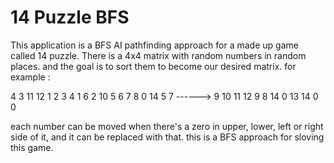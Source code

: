# 14 Puzzle BFS

This application is a BFS AI pathfinding approach for a made up game called 14 puzzle.
There is a 4x4 matrix with random numbers in random places. and the goal is to sort them to become our desired matrix. for example :

4 3 11 12                                      1 2 3 4
1 6 2 10                                       5 6 7 8
0 14 5 7                     ------>           9 10 11 12
9 8 14 0                                       13 14 0 0

each number can be moved when there's a zero in upper, lower, left or right side of it, and it can be replaced with that.
this is a BFS approach for sloving this game.
